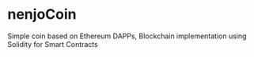 # nenjoCoin
Simple coin based on Ethereum DAPPs, Blockchain implementation using Solidity for Smart Contracts

